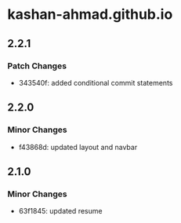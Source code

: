 # kashan-ahmad.github.io

## 2.2.1

### Patch Changes

- 343540f: added conditional commit statements

## 2.2.0

### Minor Changes

- f43868d: updated layout and navbar

## 2.1.0

### Minor Changes

- 63f1845: updated resume
